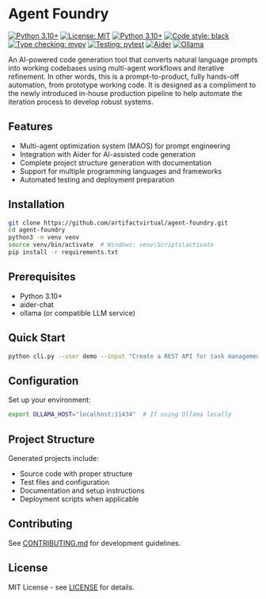 # Agent Foundry

[![Python 3.10+](https://img.shields.io/badge/python-3.10%2B-blue.svg)](https://www.python.org/downloads/)
[![License: MIT](https://img.shields.io/badge/License-MIT-yellow.svg)](https://opensource.org/licenses/MIT)
[![Python 3.10+](https://img.shields.io/badge/python-3.10%2B-blue.svg)](https://www.python.org/downloads/)
[![Code style: black](https://img.shields.io/badge/code%20style-black-000000.svg)](https://github.com/psf/black)
[![Type checking: mypy](https://img.shields.io/badge/type%20checking-mypy-blue)](http://mypy-lang.org/)
[![Testing: pytest](https://img.shields.io/badge/testing-pytest-green)](https://docs.pytest.org/)
[![Aider](https://img.shields.io/badge/AI-Aider--Chat-brightgreen.svg)](https://github.com/paul-gauthier/aider)
[![Ollama](https://img.shields.io/badge/LLM-Ollama-black.svg)](https://ollama.ai/)

An AI-powered code generation tool that converts natural language prompts into working codebases using multi-agent workflows and iterative refinement. In other words, this is a prompt-to-product, fully hands-off automation, from prototype working code. It is designed as a compliment to the newly introduced in-house production pipeline to help automate the iteration process to develop robust systems.

## Features

- Multi-agent optimization system (MAOS) for prompt engineering
- Integration with Aider for AI-assisted code generation
- Complete project structure generation with documentation
- Support for multiple programming languages and frameworks
- Automated testing and deployment preparation

## Installation

```bash
git clone https://github.com/artifactvirtual/agent-foundry.git
cd agent-foundry
python3 -m venv venv
source venv/bin/activate  # Windows: venv\Scripts\activate
pip install -r requirements.txt
```

## Prerequisites

- Python 3.10+
- aider-chat
- ollama (or compatible LLM service)

## Quick Start

```bash
python cli.py --user demo --input "Create a REST API for task management"
```

## Configuration

Set up your environment:

```bash
export OLLAMA_HOST="localhost:11434"  # If using Ollama locally
```

## Project Structure

Generated projects include:
- Source code with proper structure
- Test files and configuration
- Documentation and setup instructions
- Deployment scripts when applicable

## Contributing

See [CONTRIBUTING.md](./CONTRIBUTING.md) for development guidelines.

## License

MIT License - see [LICENSE](./LICENSE) for details.

